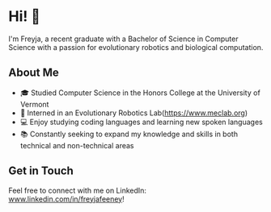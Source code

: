 # Hi! 👋

I'm Freyja, a recent graduate with a Bachelor of Science in Computer Science with a passion for evolutionary robotics and biological computation. 

## About Me

- 🎓 Studied Computer Science in the Honors College at the University of Vermont
- 💼 Interned in an Evolutionary Robotics Lab(https://www.meclab.org)
- 💻 Enjoy studying coding languages and learning new spoken languages
- 📚 Constantly seeking to expand my knowledge and skills in both technical and non-technical areas

## Get in Touch

Feel free to connect with me on LinkedIn: www.linkedin.com/in/freyjafeeney!
